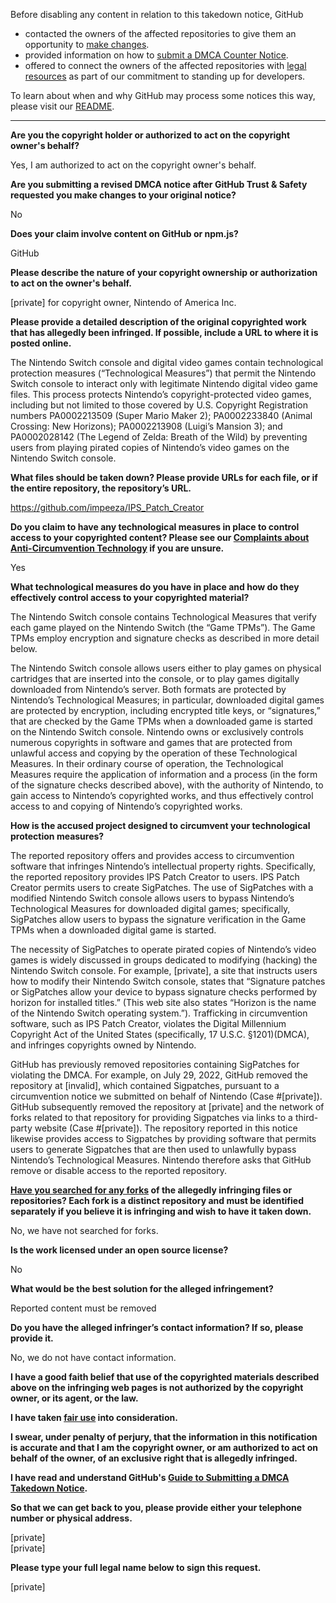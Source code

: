 Before disabling any content in relation to this takedown notice, GitHub
- contacted the owners of the affected repositories to give them an opportunity to [make changes](https://docs.github.com/en/github/site-policy/dmca-takedown-policy#a-how-does-this-actually-work).
- provided information on how to [submit a DMCA Counter Notice](https://docs.github.com/en/articles/guide-to-submitting-a-dmca-counter-notice).
- offered to connect the owners of the affected repositories with [legal resources](https://github.blog/2020-11-16-standing-up-for-developers-youtube-dl-is-back/#developer-defense-fund) as part of our commitment to standing up for developers.

To learn about when and why GitHub may process some notices this way, please visit our [README](https://github.com/github/dmca/blob/master/README.md#anatomy-of-a-takedown-notice).

---

**Are you the copyright holder or authorized to act on the copyright owner's behalf?**

Yes, I am authorized to act on the copyright owner's behalf.

**Are you submitting a revised DMCA notice after GitHub Trust & Safety requested you make changes to your original notice?**

No

**Does your claim involve content on GitHub or npm.js?**

GitHub

**Please describe the nature of your copyright ownership or authorization to act on the owner's behalf.**

[private] for copyright owner, Nintendo of America Inc.

**Please provide a detailed description of the original copyrighted work that has allegedly been infringed. If possible, include a URL to where it is posted online.**

The Nintendo Switch console and digital video games contain technological protection measures (“Technological Measures”) that permit the Nintendo Switch console to interact only with legitimate Nintendo digital video game files. This process protects Nintendo’s copyright-protected video games, including but not limited to those covered by U.S. Copyright Registration numbers PA0002213509 (Super Mario Maker 2); PA0002233840 (Animal Crossing: New Horizons); PA0002213908 (Luigi’s Mansion 3); and PA0002028142 (The Legend of Zelda: Breath of the Wild) by preventing users from playing pirated copies of Nintendo’s video games on the Nintendo Switch console.

**What files should be taken down? Please provide URLs for each file, or if the entire repository, the repository’s URL.**

https://github.com/impeeza/IPS_Patch_Creator

**Do you claim to have any technological measures in place to control access to your copyrighted content? Please see our <a href="https://docs.github.com/articles/guide-to-submitting-a-dmca-takedown-notice#complaints-about-anti-circumvention-technology">Complaints about Anti-Circumvention Technology</a> if you are unsure.**

Yes

**What technological measures do you have in place and how do they effectively control access to your copyrighted material?**

The Nintendo Switch console contains Technological Measures that verify each game played on the Nintendo Switch (the “Game TPMs”). The Game TPMs employ encryption and signature checks as described in more detail below.

The Nintendo Switch console allows users either to play games on physical cartridges that are inserted into the console, or to play games digitally downloaded from Nintendo’s server. Both formats are protected by Nintendo’s Technological Measures; in particular, downloaded digital games are protected by encryption, including encrypted title keys, or “signatures,” that are checked by the Game TPMs when a downloaded game is started on the Nintendo Switch console. Nintendo owns or exclusively controls numerous copyrights in software and games that are protected from unlawful access and copying by the operation of these Technological Measures. In their ordinary course of operation, the Technological Measures require the application of information and a process (in the form of the signature checks described above), with the authority of Nintendo, to gain access to Nintendo’s copyrighted works, and thus effectively control access to and copying of Nintendo’s copyrighted works.

**How is the accused project designed to circumvent your technological protection measures?**

The reported repository offers and provides access to circumvention software that infringes Nintendo’s intellectual property rights. Specifically, the reported repository provides IPS Patch Creator to users. IPS Patch Creator permits users to create SigPatches. The use of SigPatches with a modified Nintendo Switch console allows users to bypass Nintendo’s Technological Measures for downloaded digital games; specifically, SigPatches allow users to bypass the signature verification in the Game TPMs when a downloaded digital game is started.

The necessity of SigPatches to operate pirated copies of Nintendo’s video games is widely discussed in groups dedicated to modifying (hacking) the Nintendo Switch console. For example, [private], a site that instructs users how to modify their Nintendo Switch console, states that “Signature patches or SigPatches allow your device to bypass signature checks performed by horizon for installed titles.” (This web site also states “Horizon is the name of the Nintendo Switch operating system.”). Trafficking in circumvention software, such as IPS Patch Creator, violates the Digital Millennium Copyright Act of the United States (specifically, 17 U.S.C. §1201)(DMCA), and infringes copyrights owned by Nintendo.

GitHub has previously removed repositories containing SigPatches for violating the DMCA. For example, on July 29, 2022, GitHub removed the repository at [invalid], which contained Sigpatches, pursuant to a circumvention notice we submitted on behalf of Nintendo (Case #[private]). GitHub subsequently removed the repository at [private] and the network of forks related to that repository for providing Sigpatches via links to a third-party website (Case #[private]). The repository reported in this notice likewise provides access to Sigpatches by providing software that permits users to generate Sigpatches that are then used to unlawfully bypass Nintendo’s Technological Measures. Nintendo therefore asks that GitHub remove or disable access to the reported repository.

**<a href="https://docs.github.com/articles/dmca-takedown-policy#b-what-about-forks-or-whats-a-fork">Have you searched for any forks</a> of the allegedly infringing files or repositories? Each fork is a distinct repository and must be identified separately if you believe it is infringing and wish to have it taken down.**

No, we have not searched for forks.

**Is the work licensed under an open source license?**

No

**What would be the best solution for the alleged infringement?**

Reported content must be removed

**Do you have the alleged infringer’s contact information? If so, please provide it.**

No, we do not have contact information.

**I have a good faith belief that use of the copyrighted materials described above on the infringing web pages is not authorized by the copyright owner, or its agent, or the law.**

**I have taken <a href="https://www.lumendatabase.org/topics/22">fair use</a> into consideration.**

**I swear, under penalty of perjury, that the information in this notification is accurate and that I am the copyright owner, or am authorized to act on behalf of the owner, of an exclusive right that is allegedly infringed.**

**I have read and understand GitHub's <a href="https://docs.github.com/articles/guide-to-submitting-a-dmca-takedown-notice/">Guide to Submitting a DMCA Takedown Notice</a>.**

**So that we can get back to you, please provide either your telephone number or physical address.**

[private]  
[private]  

**Please type your full legal name below to sign this request.**

[private]  
